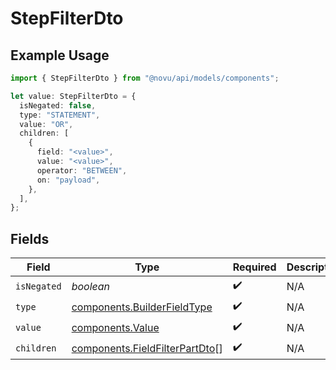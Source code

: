 # StepFilterDto

## Example Usage

```typescript
import { StepFilterDto } from "@novu/api/models/components";

let value: StepFilterDto = {
  isNegated: false,
  type: "STATEMENT",
  value: "OR",
  children: [
    {
      field: "<value>",
      value: "<value>",
      operator: "BETWEEN",
      on: "payload",
    },
  ],
};
```

## Fields

| Field                                                                            | Type                                                                             | Required                                                                         | Description                                                                      |
| -------------------------------------------------------------------------------- | -------------------------------------------------------------------------------- | -------------------------------------------------------------------------------- | -------------------------------------------------------------------------------- |
| `isNegated`                                                                      | *boolean*                                                                        | :heavy_check_mark:                                                               | N/A                                                                              |
| `type`                                                                           | [components.BuilderFieldType](../../models/components/builderfieldtype.md)       | :heavy_check_mark:                                                               | N/A                                                                              |
| `value`                                                                          | [components.Value](../../models/components/value.md)                             | :heavy_check_mark:                                                               | N/A                                                                              |
| `children`                                                                       | [components.FieldFilterPartDto](../../models/components/fieldfilterpartdto.md)[] | :heavy_check_mark:                                                               | N/A                                                                              |